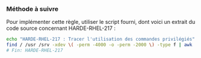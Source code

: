 
### Méthode à suivre

Pour implémenter cette règle, utiliser le script fourni, dont voici un extrait du code source concernant HARDE-RHEL-217 :

``` {.bash .numberLines}
echo "HARDE-RHEL-217 : Tracer l'utilisation des commandes privilégiés"
find / /usr /srv -xdev \( -perm -4000 -o -perm -2000 \) -type f | awk '{print "-a always,exit -F path=" $1 " -F perm=x -F auid>='"$(awk '/^\s*UID_MIN/{print $2}' /etc/login.defs)"' -F auid!=4294967295 -k privileged" }' >/etc/audit/rules.d/25privileged.rules
# Fin: HARDE-RHEL-217
```

